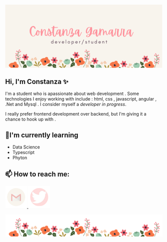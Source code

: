 


<!--
**constanzagamarra/constanzagamarra** is a ✨ _special_ ✨ repository because its `README.md` (this file) appears on your GitHub profile.

Here are some ideas to get you started:

- 🔭 I’m currently working on ...
- 🌱 I’m currently learning ...
- 👯 I’m looking to collaborate on ...
- 🤔 I’m looking for help with ...
- 💬 Ask me about ...
- 📫 How to reach me: ...
- 😄 Pronouns: ...
- ⚡ Fun fact: ...
-->

<img src="https://raw.githubusercontent.com/constanzagamarra/constanzagamarra/master/banner.png" width="1100"  >

## Hi, I'm Constanza ✨
I'm a student who is apassionate about web development . Some technologies I enjoy working with include : html, css , javascript, angular , .Net and Mysql . 
I consider myself a _developer in progress_. 

I really prefer frontend development over backend, but I'm giving it a chance to hook up with .

## 🌱I'm currently learning 
  <ul>
    <li type="disc"> Data Science </li>
    <li type="disc">Typescript</li>
    <li type="disc">Phyton</li>
   </ul>

## 📫 How to reach me:

<a href= "https://mail.google.com/mail/u/0/#inbox?compose=GTvVlcSDZBVWHdCxcXGhGjgCZZzjhQkdZGpTbzJlHbghZrVQcjmCQKnKqGMJpTrpTnhKKxgNjcDWR"  target="_blank"> 
  <img src="https://raw.githubusercontent.com/constanzagamarra/constanzagamarra/master/1.png">
 </a>

<a href= "https://twitter.com/contig5"  target="_blank"> 
  <img src="https://raw.githubusercontent.com/constanzagamarra/constanzagamarra/master/2.png">
</a>

<br> 
<br>
<img src="https://raw.githubusercontent.com/constanzagamarra/constanzagamarra/master/pie1.png" width="1100">
